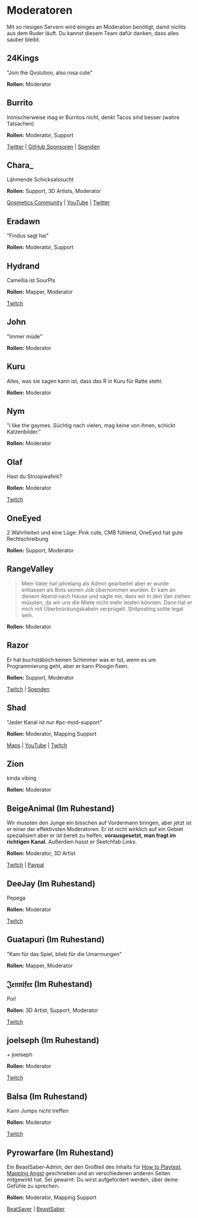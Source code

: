 # Moderatoren
Mit so riesigen Servern wird einiges an Moderation benötigt, damit nichts aus dem Ruder läuft. Du kannst diesem Team dafür danken, dass alles sauber bleibt.

## 24Kings
"Join the Qvolution, also rosa cute"

**Rollen:** Moderator

## Burrito
Ironischerweise mag er Burritos nicht, denkt Tacos sind besser (wahre Tatsachen)

**Rollen:** Moderator, Support

[Twitter](https://twitter.com/BurritoSOFTWARE) | [GitHub Sponsoren](https://github.com/sponsors/burritosoftware) | [Spenden](https://streamelements.com/burritosoft/tip)

## Chara_
Lähmende Schicksalssucht

**Rollen:** Support, 3D Artists, Moderator

[Qosmetics Community](https://discord.gg/qosmetics) | [YouTube](https://www.youtube.com/c/CharaHere) | [Twitter](https://twitter.com/ItsCharaHere)

## Eradawn
"Findus sagt hai"

**Rollen:** Moderator, Support

## Hydrand
Camellia ist SourPls

**Rollen:** Mapper, Moderator

[Twitch](https://www.twitch.tv/hydrandvr)

## John
"Immer müde"

**Rollen:** Moderator

## Kuru
Alles, was sie sagen kann ist, dass das R in Kuru für Ratte steht.

**Rollen:** Moderator

## Nym
"i like the gaymes. Süchtig nach vielen, mag keine von ihnen, schickt Katzenbilder."

**Rollen:** Moderator

## Olaf
Hast du Stroopwafels?

**Rollen:** Moderator

[Twitch](https://twitch.tv/olafstad)

## OneEyed
2 Wahrheiten und eine Lüge: Pink cute, CMB fühlend, OneEyed hat gute Rechtschreibung

**Rollen:** Support, Moderator

## RangeValley
> Mein Vater hat jahrelang als Admin gearbeitet aber er wurde entlassen als Bots seinen Job übernommen wurden. Er kam an diesem Abend nach Hause und sagte mir, dass wir in den Van ziehen müssten, da wir uns die Miete nicht mehr leisten könnten. Dann hat er mich mit Überbrückungskabeln verprügelt. Shitposting sollte legal sein.

**Rollen:** Moderator

## Razor
Er hat buchstäblich keinen Schimmer was er tut, wenn es um Programmierung geht, aber er kann Ploogin fixen.

**Rollen:** Support, Moderator

[Twitch](https://www.twitch.tv/sarpest_razor) | [Spenden](https://streamelements.com/sarpest_razor/tip)

## Shad
"Jeder Kanal ist nur #pc-mod-support"

**Rollen:** Moderator, Mapping Support

[Maps](https://beatsaver.com/uploader/5cff0b7498cc5a672c850a45) | [YouTube](https://www.youtube.com/channel/UCLiwd2iGUDl2kvw8FM2qwFQ) | [Twitch](https://www.twitch.tv/shadlive)

## Zion
kinda vibing

**Rollen:** Moderator

## BeigeAnimal (Im Ruhestand)
Wir mussten den Junge ein bisschen auf Vordermann bringen, aber jetzt ist er einer der effektivsten Moderatoren. Er ist nicht wirklich auf ein Gebiet spezialisiert aber er ist bereit zu helfen, **vorausgesetzt, man fragt im richtigen Kanal.** Außerdem hasst er Sketchfab Links.

**Rollen:** Moderator, 3D Artist

[Twitch](https://www.twitch.tv/beigeanimaltv) | [Paypal](https://paypal.me/beigeanimal)

## DeeJay (Im Ruhestand)
Pepega

**Rollen:** Moderator

[Twitch](https://www.twitch.tv/deejayvr)

## Guatapuri (Im Ruhestand)
"Kam für das Spiel, blieb für die Umarmungen"

**Rollen:** Mapper, Moderator

## 𝔍𝔢𝔫𝔫𝔦𝔣𝔢𝔯 (Im Ruhestand)
Poi!

**Rollen:** 3D Artist, Support, Moderator

[Twitch](https://www.twitch.tv/br3uker)

## joelseph (Im Ruhestand)
\+ joelseph

**Rollen:** Moderator

[Twitch](https://www.twitch.tv/tehjoelseph)

## Balsa (Im Ruhestand)
Kann Jumps nicht treffen

**Rollen:** Moderator

[Twitch](https://www.twitch.tv/infjager)

## Pyrowarfare (Im Ruhestand)
Ein BeastSaber-Admin, der den Großteil des Inhalts für [How to Playtest](./how-to-testplay.md), [Mapping Angst](./mapping-anxiety.md) geschrieben und an verschiedenen anderen Seiten mitgewirkt hat. Sei gewarnt: Du wirst aufgefordert werden, über deine Gefühle zu sprechen.

**Rollen:** Moderator, Mapping Support

[BeatSaver](https://beatsaver.com/uploader/5e99c7df3f476a0006596cdf) | [BeastSaber](https://bsaber.com/members/pyrowarfare/)

